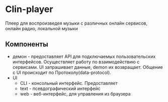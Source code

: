 # Clin-player

Плеер для воспроизведея музыки с различных онлайн сервисов, онлайн радио, локальной музыки

## Компоненты

* демон - предоставляет API для подключаемых пользовательских интерфейсов. Осуществляет работу по взаимодействию с сервисами.
UI запрашивает данные, demon их возвращает. Общение с UI происходит по Протоколу(data-protocol). 
* UI
  * CLI - консольный интерфейс. Предоставляет 
  * text - псевдографический интерфейс
  * web - веб-интерфейс, для управления из браузера
